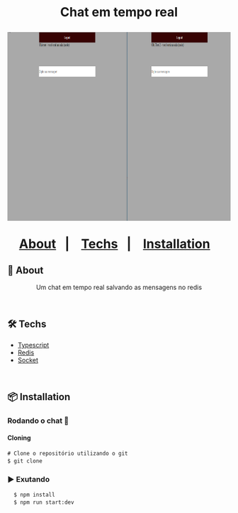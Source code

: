 <h1 align="center">
<br>

<p align="center">
    <b ></b>Chat em tempo real</b>
</p>

<div align="center" >
    <img src=".github/chat.gif"
    alt="demo-web" height="425">
    </div>

<p align="center">
  <a href="#bookmark-about">About</a>&nbsp;&nbsp;&nbsp;|&nbsp;&nbsp;&nbsp;
  <a href="#computer-technologies">Techs</a>&nbsp;&nbsp;&nbsp;|&nbsp;&nbsp;&nbsp;
  <a href="#package-installation">Installation</a>&nbsp;&nbsp;&nbsp;
</p>

## :bookmark: About

<p align="center">
    <b ></b>Um chat em tempo real salvando as mensagens no redis</b>
</p>

<br>

## 🛠 Techs
  - [Typescript](https://www.typescriptlang.org/)
  - [Redis](https://redis.io/)
  - [Socket](https://socket.io/)

<br>

## :package: Installation

### Rodando o chat  🚀

#### Cloning

```ps
# Clone o repositório utilizando o git
$ git clone
```

### :arrow_forward: **Exutando**

```sh
  $ npm install
  $ npm run start:dev
```
